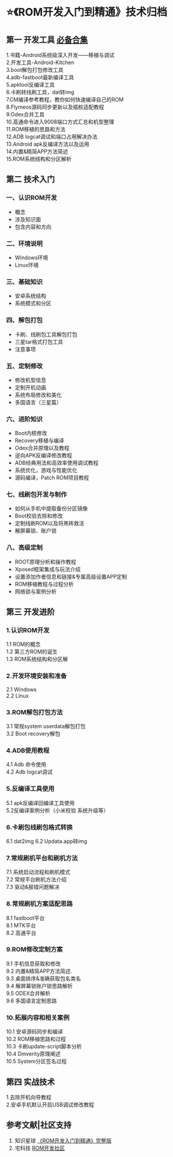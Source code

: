 # ⭐《ROM开发入门到精通》技术归档


## 第一 开发工具   [必备合集](http://tool.itqu.net/?cat=4)  
1.书籍-Android系统级深入开发——移植与调试   
2.开发工具-Android-Kitchen   
3.boot解包打包修改工具   
4.adb-fastboot最新编译工具    
5.apktool反编译工具   
6.卡刷转线刷工具，dat转img   
7.CM编译参考教程，教你如何快速编译自己的ROM    
8.Flymeos源码同步更新以及插桩适配教程   
9.Odex合并工具   
10.高通命令进入9008端口方式汇总和机型整理   
11.ROM移植的思路和方法   
12.ADB logcat调试和端口占用解决办法   
13.Android apk反编译方法以及运用      
14.内置&精简APP方法简述   
15.ROM系统结构和分区解析   


## 第二 技术入门
### 一、认识ROM开发
- 概念  
- 涉及知识面  
- 包含内容和方向  


### 二、环境说明 
-  Windows环境  
-  Linux环境  


### 三、基础知识   
-  安卓系统结构  
-  系统模式和分区    


### 四、解包打包    
-  卡刷、线刷包工具解包打包   
-  三星tar格式打包工具    
-  注意事项  


### 五、定制修改   
-  修改机型信息   
-  定制开机动画   
-  系统布局修改和美化  
-  多国语言（三星篇）   


### 六、进阶知识  
-  Boot内核修改   
-  Recovery移植与编译  
-  Odex合并原理以及教程  
-  逆向APK反编译修改教程    
-  ADB经典用法和高效率使用调试教程  
-  系统优化，游戏与性能优化   
-  源码编译，Patch ROM项目教程    


### 七、线刷包开发与制作   
-  如何从手机中提取备份分区镜像   
-  Boot校验去除和修改   
-  定制线刷ROM以及将黑砖救活   
-  解屏幕锁、账户锁    

### 八、高级定制    
-  ROOT原理分析和操作教程  
-  Xposed框架集成与玩法介绍  
-  设置添加作者信息和链接&专属高级设置APP定制   
-  ROM移植教程与过程分析    
-  网络锁与案例分析   



## 第三 开发进阶   
### 1.认识ROM开发     
1.1 ROM的概念   
1.2 第三方ROM的诞生    
1.3 ROM系统结构和分区解   

### 2.开发环境安装和准备  
2.1  Windows     
2.2  Linux    
  
### 3.ROM解包打包方法  
3.1 常规system userdata解包打包   
3.2  Boot recovery解包   
 
### 4.ADB使用教程   
4.1  Adb 命令使用    
4.2  Adb logcat调试   

### 5.反编译工具使用  
5.1  apk反编译回编译工具使用    
5.2反编译案例分析（小米校验 系统升级等）   

### 6.卡刷包线刷包格式转换  
6.1 dat2img
6.2 Updata.app转img   

### 7.常规刷机平台和刷机方法   
7.1 系统启动流程和刷机模式  
7.2 常规平台刷机方法介绍   
7.3 驱动&报错问题解决   

### 8.常规刷机方案适配思路   
8.1 fastboot平台    
8.1 MTK平台   
8.2 高通平台  

### 9.ROM修改定制方案   
9.1 手机信息获取和修改  
9.2 内置&精简APP方法简述.   
9.3 桌面排序&准确获取包名类名  
9.4 解屏幕锁账户锁思路解析   
9.5 ODEX合并解析   
9.6 多国语言定制思路   

### 10.拓展内容和相关案例
10.1 安卓源码同步和编译     
10.2 ROM移植思路和过程    
10.3 卡刷update-script脚本分析   
10.4 Dmverity原理阐述   
10.5 System分区签名过程   

## 第四  实战技术  
1.去除开机向导教程     
2.安卓手机默认开启USB调试修改教程       

## 参考文献|社区支持
1. 知识星球 [《ROM开发入门到精通》完整版](https://t.zsxq.com/jdN0o)  
2. 宅科技 [ROM开发社区](http://bbs.zecoki.com/forum.php?mod=forumdisplay&fid=70)             